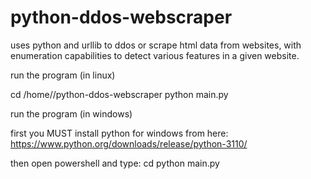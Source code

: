 # python-ddos-webscraper
uses python and urllib to ddos or scrape html data from websites, with enumeration capabilities to detect various features in a given website.



run the program (in linux)

cd /home/<user>/python-ddos-webscraper
python main.py

run the program (in windows)

first you MUST install python for windows from here: https://www.python.org/downloads/release/python-3110/ 

then open powershell and type:
cd <path to cloned git folder>
python main.py
